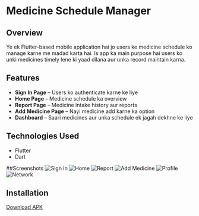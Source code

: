# Medicine Schedule Manager

## Overview
Ye ek Flutter-based mobile application hai jo users ke medicine schedule ko manage karne me madad karta hai. Is app ka main purpose hai users ko unki medicines timely lene ki yaad dilana aur unka record maintain karna.

## Features
- **Sign In Page** – Users ko authenticate karne ke liye  
- **Home Page** – Medicine schedule ka overview  
- **Report Page** – Medicine intake history aur reports  
- **Add Medicine Page** – Nayi medicine add karne ka option  
- **Dashboard** – Saari medicines aur unka schedule ek jagah dekhne ke liye  

## Technologies Used
- Flutter  
- Dart  

##Screenshots
![Sign In](https://github.com/user-attachments/assets/a2c07349-566f-4d1e-a455-91af2827c3c4)
![Home](https://github.com/user-attachments/assets/937b833e-95f7-4354-bbbb-78d1144ba2b4)
![Report](https://github.com/user-attachments/assets/e06500e2-ad0c-48e2-8751-1ace1a6642ef)
![Add Medicine](https://github.com/user-attachments/assets/f64b1ab0-3a15-4c0a-891b-4c7960239826)
![Profile](https://github.com/user-attachments/assets/3f8795c0-b293-4fed-9bdb-ca79c2f6367a)
![Network](https://github.com/user-attachments/assets/ac4a5c91-16e7-458c-9b12-49e7e1a1e625)

## Installation
[Download APK](https://github.com/gudda-hub/medicine-schedule-app/releases/tag/v1.0)
